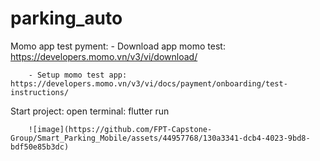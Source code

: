 # parking_auto

 Momo app test pyment:
        - Download app momo test: https://developers.momo.vn/v3/vi/download/
        
        - Setup momo test app: https://developers.momo.vn/v3/vi/docs/payment/onboarding/test-instructions/

 Start project:
        open terminal: flutter run 
        
        ![image](https://github.com/FPT-Capstone-Group/Smart_Parking_Mobile/assets/44957768/130a3341-dcb4-4023-9bd8-bdf50e85b3dc)
